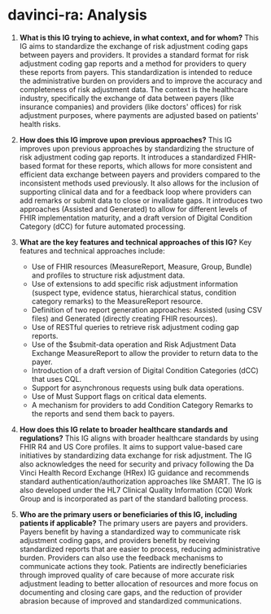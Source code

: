 # davinci-ra: Analysis

1.  **What is this IG trying to achieve, in what context, and for whom?**
    This IG aims to standardize the exchange of risk adjustment coding gaps between payers and providers. It provides a standard format for risk adjustment coding gap reports and a method for providers to query these reports from payers. This standardization is intended to reduce the administrative burden on providers and to improve the accuracy and completeness of risk adjustment data. The context is the healthcare industry, specifically the exchange of data between payers (like insurance companies) and providers (like doctors' offices) for risk adjustment purposes, where payments are adjusted based on patients' health risks.

2.  **How does this IG improve upon previous approaches?**
    This IG improves upon previous approaches by standardizing the structure of risk adjustment coding gap reports. It introduces a standardized FHIR-based format for these reports, which allows for more consistent and efficient data exchange between payers and providers compared to the inconsistent methods used previously. It also allows for the inclusion of supporting clinical data and for a feedback loop where providers can add remarks or submit data to close or invalidate gaps. It introduces two approaches (Assisted and Generated) to allow for different levels of FHIR implementation maturity, and a draft version of Digital Condition Category (dCC) for future automated processing.

3.  **What are the key features and technical approaches of this IG?**
    Key features and technical approaches include:
    *   Use of FHIR resources (MeasureReport, Measure, Group, Bundle) and profiles to structure risk adjustment data.
    *   Use of extensions to add specific risk adjustment information (suspect type, evidence status, hierarchical status, condition category remarks) to the MeasureReport resource.
    *   Definition of two report generation approaches: Assisted (using CSV files) and Generated (directly creating FHIR resources).
    *   Use of RESTful queries to retrieve risk adjustment coding gap reports.
    *   Use of the $submit-data operation and Risk Adjustment Data Exchange MeasureReport to allow the provider to return data to the payer.
    *   Introduction of a draft version of Digital Condition Categories (dCC) that uses CQL.
    *   Support for asynchronous requests using bulk data operations.
    *   Use of Must Support flags on critical data elements.
    *   A mechanism for providers to add Condition Category Remarks to the reports and send them back to payers.

4.  **How does this IG relate to broader healthcare standards and regulations?**
    This IG aligns with broader healthcare standards by using FHIR R4 and US Core profiles. It aims to support value-based care initiatives by standardizing data exchange for risk adjustment. The IG also acknowledges the need for security and privacy following the Da Vinci Health Record Exchange (HRex) IG guidance and recommends standard authentication/authorization approaches like SMART. The IG is also developed under the HL7 Clinical Quality Information (CQI) Work Group and is incorporated as part of the standard balloting process.

5.  **Who are the primary users or beneficiaries of this IG, including patients if applicable?**
    The primary users are payers and providers. Payers benefit by having a standardized way to communicate risk adjustment coding gaps, and providers benefit by receiving standardized reports that are easier to process, reducing administrative burden. Providers can also use the feedback mechanisms to communicate actions they took. Patients are indirectly beneficiaries through improved quality of care because of more accurate risk adjustment leading to better allocation of resources and more focus on documenting and closing care gaps, and the reduction of provider abrasion because of improved and standardized communications.
